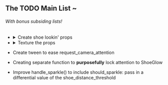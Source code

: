 ## The TODO Main List ~
###### With bonus subsiding lists!
- <details>
    <summary>Create shoe lookin' props</summary>

    - ~~Nail polish bottle~~
    - Rock
    - Dirty potato
    - Leaf
    - Pouch bag
    - Folded clothes
    </details>
- <details>
    <summary>Texture the props</summary>

    - Investigate procreate app (or other) 3D texturing capabilities
    - Export UV unwrap/advise the artist
    - Import UV unwrap back onto the props
    </details>
- Create tween to ease request_camera_attention
- Creating separate function to **purposefully** lock attention to ShoeGlow
- Improve handle_sparkle() to include should_sparkle: pass in a differential value of the shoe_distance_threshold
